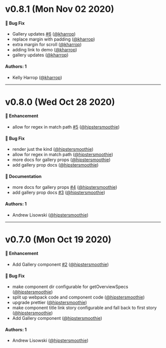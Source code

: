 # v0.8.1 (Mon Nov 02 2020)

#### 🐛 Bug Fix

- Gallery updates [#6](https://github.com/intuit/doc-blocks/pull/6) ([@kharrop](https://github.com/kharrop))
- replace margin with padding ([@kharrop](https://github.com/kharrop))
- extra margin for scroll ([@kharrop](https://github.com/kharrop))
- adding link to demo ([@kharrop](https://github.com/kharrop))
- gallery updates ([@kharrop](https://github.com/kharrop))

#### Authors: 1

- Kelly Harrop ([@kharrop](https://github.com/kharrop))

---

# v0.8.0 (Wed Oct 28 2020)

#### 🚀 Enhancement

- allow for regex in match path [#5](https://github.com/intuit/doc-blocks/pull/5) ([@hipstersmoothie](https://github.com/hipstersmoothie))

#### 🐛 Bug Fix

- render just the kind ([@hipstersmoothie](https://github.com/hipstersmoothie))
- allow for regex in match path ([@hipstersmoothie](https://github.com/hipstersmoothie))
- more docs for gallery props ([@hipstersmoothie](https://github.com/hipstersmoothie))
- add gallery prop docs ([@hipstersmoothie](https://github.com/hipstersmoothie))

#### 📝 Documentation

- more docs for gallery props [#4](https://github.com/intuit/doc-blocks/pull/4) ([@hipstersmoothie](https://github.com/hipstersmoothie))
- add gallery prop docs [#3](https://github.com/intuit/doc-blocks/pull/3) ([@hipstersmoothie](https://github.com/hipstersmoothie))

#### Authors: 1

- Andrew Lisowski ([@hipstersmoothie](https://github.com/hipstersmoothie))

---

# v0.7.0 (Mon Oct 19 2020)

#### 🚀 Enhancement

- Add Gallery component [#2](https://github.com/intuit/doc-blocks/pull/2) ([@hipstersmoothie](https://github.com/hipstersmoothie))

#### 🐛 Bug Fix

- make component dir configurable for getOverviewSpecs ([@hipstersmoothie](https://github.com/hipstersmoothie))
- split up webpack code and component code ([@hipstersmoothie](https://github.com/hipstersmoothie))
- upgrade prettier ([@hipstersmoothie](https://github.com/hipstersmoothie))
- make component title link story configurable and fall back to first story ([@hipstersmoothie](https://github.com/hipstersmoothie))
- Add Gallery component ([@hipstersmoothie](https://github.com/hipstersmoothie))

#### Authors: 1

- Andrew Lisowski ([@hipstersmoothie](https://github.com/hipstersmoothie))
